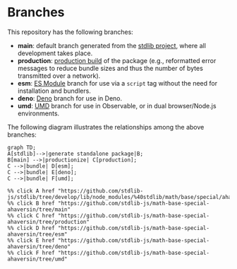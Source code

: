 <!--

@license Apache-2.0

Copyright (c) 2022 The Stdlib Authors.

Licensed under the Apache License, Version 2.0 (the "License");
you may not use this file except in compliance with the License.
You may obtain a copy of the License at

    http://www.apache.org/licenses/LICENSE-2.0

Unless required by applicable law or agreed to in writing, software
distributed under the License is distributed on an "AS IS" BASIS,
WITHOUT WARRANTIES OR CONDITIONS OF ANY KIND, either express or implied.
See the License for the specific language governing permissions and
limitations under the License.

-->

# Branches

This repository has the following branches:

-   **main**: default branch generated from the [stdlib project][stdlib-url], where all development takes place.
-   **production**: [production build][production-url] of the package (e.g., reformatted error messages to reduce bundle sizes and thus the number of bytes transmitted over a network).
-   **esm**: [ES Module][esm-url] branch for use via a `script` tag without the need for installation and bundlers.
-   **deno**: [Deno][deno-url] branch for use in Deno.
-   **umd**: [UMD][umd-url] branch for use in Observable, or in dual browser/Node.js environments.

The following diagram illustrates the relationships among the above branches:

```mermaid
graph TD;
A[stdlib]-->|generate standalone package|B;
B[main] -->|productionize| C[production];
C -->|bundle| D[esm];
C -->|bundle| E[deno];
C -->|bundle| F[umd];

%% click A href "https://github.com/stdlib-js/stdlib/tree/develop/lib/node_modules/%40stdlib/math/base/special/ahaversin"
%% click B href "https://github.com/stdlib-js/math-base-special-ahaversin/tree/main"
%% click C href "https://github.com/stdlib-js/math-base-special-ahaversin/tree/production"
%% click D href "https://github.com/stdlib-js/math-base-special-ahaversin/tree/esm"
%% click E href "https://github.com/stdlib-js/math-base-special-ahaversin/tree/deno"
%% click F href "https://github.com/stdlib-js/math-base-special-ahaversin/tree/umd"
```

[stdlib-url]: https://github.com/stdlib-js/stdlib/tree/develop/lib/node_modules/%40stdlib/math/base/special/ahaversin
[production-url]: https://github.com/stdlib-js/math-base-special-ahaversin/tree/production
[deno-url]: https://github.com/stdlib-js/math-base-special-ahaversin/tree/deno
[umd-url]: https://github.com/stdlib-js/math-base-special-ahaversin/tree/umd
[esm-url]: https://github.com/stdlib-js/math-base-special-ahaversin/tree/esm